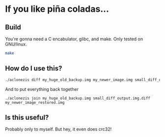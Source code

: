 # If you like piña coladas...

## Build

You're gonna need a C encabulator, glibc, and make. Only tested on GNU/linux.

```sh
make
```

## How do I use this?

```sh
./aclonezis diff my_huge_old_backup.img my_newer_image.img small_diff_output.img.diff
```

And to put everything back together

```
./aclonezis join my_huge_old_backup.img small_diff_output.img.diff my_newer_image_restored.img
```

## Is this useful?

Probably only to myself. But hey, it even does crc32!